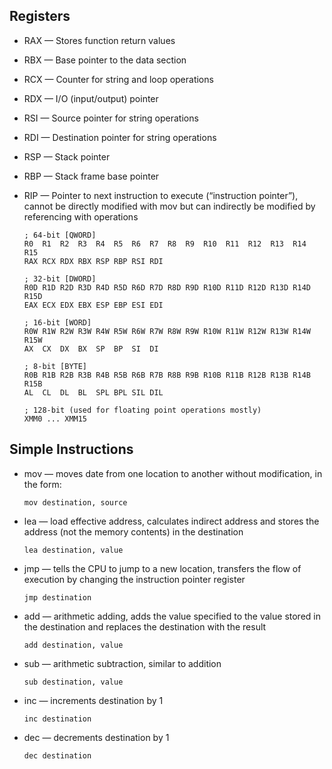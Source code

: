 ## Registers
  - RAX — Stores function return values

  - RBX — Base pointer to the data section

  - RCX — Counter for string and loop operations

  - RDX — I/O (input/output) pointer

  - RSI — Source pointer for string operations

  - RDI — Destination pointer for string operations

  - RSP — Stack pointer

  - RBP — Stack frame base pointer

  - RIP — Pointer to next instruction to execute (“instruction pointer”), cannot be directly modified with mov 
          but can indirectly be modified by referencing with operations
    
    ```
    ; 64-bit [QWORD]
    R0  R1  R2  R3  R4  R5  R6  R7  R8  R9  R10  R11  R12  R13  R14  R15
    RAX RCX RDX RBX RSP RBP RSI RDI

    ; 32-bit [DWORD]
    R0D R1D R2D R3D R4D R5D R6D R7D R8D R9D R10D R11D R12D R13D R14D R15D
    EAX ECX EDX EBX ESP EBP ESI EDI

    ; 16-bit [WORD]
    R0W R1W R2W R3W R4W R5W R6W R7W R8W R9W R10W R11W R12W R13W R14W R15W
    AX  CX  DX  BX  SP  BP  SI  DI

    ; 8-bit [BYTE]
    R0B R1B R2B R3B R4B R5B R6B R7B R8B R9B R10B R11B R12B R13B R14B R15B
    AL  CL  DL  BL  SPL BPL SIL DIL

    ; 128-bit (used for floating point operations mostly)
    XMM0 ... XMM15
    ```

## Simple Instructions
  - mov — moves date from one location to another without modification, in the form:

    `mov destination, source`

  - lea — load effective address, calculates indirect address and stores the address (not the memory contents) in the destination

    `lea destination, value`

  - jmp — tells the CPU to jump to a new location, transfers the flow of execution by changing the instruction pointer register

    `jmp destination`

  - add — arithmetic adding, adds the value specified to the value stored in the destination and replaces the destination with the result
    
    `add destination, value`

  - sub — arithmetic subtraction, similar to addition
    
    `sub destination, value`

  - inc — increments destination by 1
    
    `inc destination`

  - dec — decrements destination by 1
    
    `dec destination`